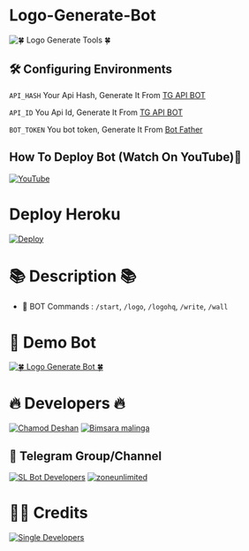 # Logo-Generate-Bot 

![🍀 Logo Generate Tools 🍀](https://telegra.ph/file/61e5a2d1009c4cbdaf67d.jpg)



## 🛠 Configuring Environments

``` API_HASH ``` Your Api Hash, Generate It From [TG API BOT](https://t.me/TgApiextractorBot)

``` API_ID ``` You Api Id, Generate It From [TG API BOT](https://t.me/TgApiextractorBot)

``` BOT_TOKEN ``` You bot token, Generate It From [Bot Father](https://t.me/BotFather)



## How To Deploy Bot (Watch On YouTube)🌷
[![ YouTube ](https://telegra.ph/file/04f4e08d3d96e237b6bad.jpg)](https://youtu.be/SEzZTL2eQ6k)



# Deploy Heroku 

[![Deploy](https://telegra.ph/file/bcf6fbca3700a360645d7.jpg)](https://heroku.com/deploy?template=https://github.com/itsDangiboy/logo-tools.git)

# 📚 Description 📚
 

- 🔑 BOT Commands : `/start`, `/logo`, `/logohq`, `/write`, `/wall`



# 🌸 Demo Bot


[![🍀 Logo Generate Bot 🍀](https://telegra.ph/file/f593b501ef80a573d6cdf.jpg)](https://t.me/The_logo_generate_bot)


# 🔥 Developers 🔥

[![Chamod Deshan ](https://telegra.ph/file/51d4f585cc318baed6093.jpg)](https://t.me/chamod_deshan)
[![Bimsara malinga ](https://telegra.ph/file/66d4d94323712adcbd619.jpg)](https://t.me/bimsaramalinga)



## 🌷 Telegram Group/Channel

[![ SL Bot Developers ](https://telegra.ph/file/8d2ce03f6e28d9df777bb.jpg)](https://t.me/SL_BotDevelopers)
[![zoneunlimited ](https://telegra.ph/file/a08c7185f0f836d8a6f0f.jpg)](https://t.me/zoneunlimited) 



# 🙋‍♂ Credits 

[![ Single Developers ](https://telegra.ph/file/2780f811d0f1231fc8801.jpg)](https://t.me/SingleDevelopers)

##

